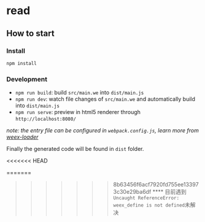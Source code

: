 # read

## How to start

### Install

```bash
npm install
```

### Development

* `npm run build`: build `src/main.we` into `dist/main.js`
* `npm run dev`: watch file changes of `src/main.we` and automatically build into `dist/main.js`
* `npm run serve`: preview in html5 renderer through `http://localhost:8080/`

*note: the entry file can be configured in `webpack.config.js`, learn more from [weex-loader](https://www.npmjs.com/package/weex-loader)*

Finally the generated code will be found in `dist` folder.


<<<<<<< HEAD


=======
>>>>>>> 8b63456f6acf7920fd755ee133973c30e29ba6df
**** 目前遇到 ` Uncaught ReferenceError: weex_define is not defined `未解决
